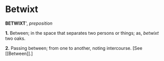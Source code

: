 # Betwixt

**BETWIXT**', _preposition_

**1.** Between; in the space that separates two persons or things; as, _betwixt_ two oaks.

**2.** Passing between; from one to another, noting intercourse. \[See [[Between]].\]